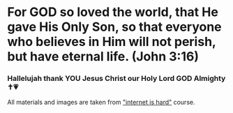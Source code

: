 # For GOD so loved the world, that He gave His Only Son, so that everyone who believes in Him will not perish, but have eternal life. (John 3:16)
### Hallelujah thank YOU Jesus Christ our Holy Lord GOD Almighty ✝️💗 

All materials and images are taken from ["internet is hard"](https://internetingishard.netlify.app/) course.
